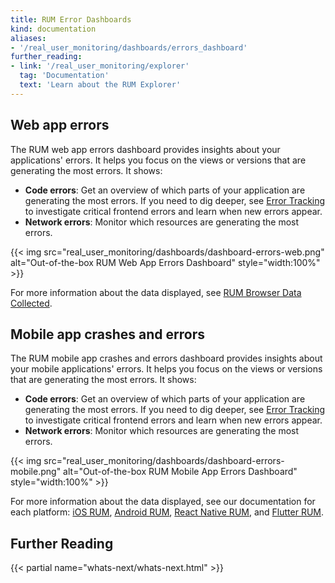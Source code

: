 ```yaml
---
title: RUM Error Dashboards
kind: documentation
aliases:
- '/real_user_monitoring/dashboards/errors_dashboard'
further_reading:
- link: '/real_user_monitoring/explorer'
  tag: 'Documentation'
  text: 'Learn about the RUM Explorer'
---
```


## Web app errors


The RUM web app errors dashboard provides insights about your applications' errors. It helps you focus on the views or versions that are generating the most errors. It shows:

- **Code errors**:
  Get an overview of which parts of your application are generating the most errors. If you need to dig deeper, see [Error Tracking][1] to investigate critical frontend errors and learn when new errors appear.
- **Network errors**:
  Monitor which resources are generating the most errors.

{{< img src="real_user_monitoring/dashboards/dashboard-errors-web.png" alt="Out-of-the-box RUM Web App Errors Dashboard" style="width:100%" >}}

For more information about the data displayed, see [RUM Browser Data Collected][2].

## Mobile app crashes and errors


The RUM mobile app crashes and errors dashboard provides insights about your mobile applications' errors. It helps you focus on the views or versions that are generating the most errors. It shows:

- **Code errors**:
  Get an overview of which parts of your application are generating the most errors. If you need to dig deeper, see [Error Tracking][1] to investigate critical frontend errors and learn when new errors appear.
- **Network errors**:
  Monitor which resources are generating the most errors.

{{< img src="real_user_monitoring/dashboards/dashboard-errors-mobile.png" alt="Out-of-the-box RUM Mobile App Errors Dashboard" style="width:100%" >}}

For more information about the data displayed, see our documentation for each platform: [iOS RUM][3], [Android RUM][4], [React Native RUM][5], and [Flutter RUM][6].

## Further Reading

{{< partial name="whats-next/whats-next.html" >}}

[1]: https://app.datadoghq.com/rum/error-tracking
[2]: /real_user_monitoring/data_collected/
[3]: /real_user_monitoring/ios/data_collected/
[4]: /real_user_monitoring/android/data_collected/
[5]: /real_user_monitoring/reactnative/data_collected/
[6]: /real_user_monitoring/flutter/data_collected/